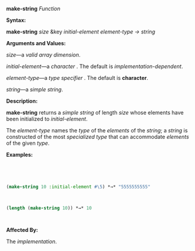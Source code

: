 **make-string** *Function* 



**Syntax:** 



**make-string** *size* &amp;key *initial-element element-type → string* 



**Arguments and Values:** 



*size*—a *valid array dimension*. 



*initial-element*—a *character* . The default is *implementation-dependent*. 



*element-type*—a *type specifier* . The default is **character**. 



*string*—a *simple string*. 



**Description:** 



**make-string** returns a *simple string* of length *size* whose elements have been initialized to *initial-element*. 



The *element-type* names the *type* of the *elements* of the *string*; a *string* is constructed of the most *specialized type* that can accommodate *elements* of the given *type*. 



**Examples:**
```lisp
 



(make-string 10 :initial-element #\5) *→* "5555555555" 



(length (make-string 10)) *→* 10 




```
**Affected By:** 



The *implementation*. 







 



 





